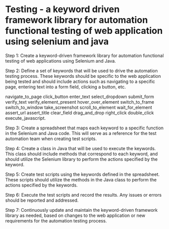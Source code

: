 # Testing - a keyword driven framework library for automation functional testing of web application using selenium and java 

Step 1: Create a keyword-driven framework library for automation functional testing of web applications using Selenium and Java.

Step 2: Define a set of keywords that will be used to drive the automation testing process. These keywords should be specific to the web application being tested and should include actions such as navigating to a specific page, entering text into a form field, clicking a button, etc. 

navigate_to_page
click_button
enter_text
select_dropdown
submit_form
verify_text
verify_element_present
hover_over_element
switch_to_frame
switch_to_window
take_screenshot
scroll_to_element
wait_for_element
assert_url
assert_title
clear_field
drag_and_drop
right_click
double_click
execute_javascript.

Step 3: Create a spreadsheet that maps each keyword to a specific function in the Selenium and Java code. This will serve as a reference for the test automation team when creating test scripts.

Step 4: Create a class in Java that will be used to execute the keywords. This class should include methods that correspond to each keyword, and should utilize the Selenium library to perform the actions specified by the keyword.

Step 5: Create test scripts using the keywords defined in the spreadsheet. These scripts should utilize the methods in the Java class to perform the actions specified by the keywords.

Step 6: Execute the test scripts and record the results. Any issues or errors should be reported and addressed.

Step 7: Continuously update and maintain the keyword-driven framework library as needed, based on changes to the web application or new requirements for the automation testing process.
